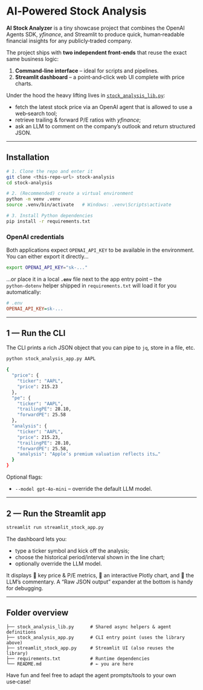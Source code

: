 # AI‑Powered Stock Analysis

**AI Stock Analyzer** is a tiny showcase project that combines the OpenAI
Agents SDK, *yfinance*, and Streamlit to produce quick, human‑readable
financial insights for any publicly‑traded company.

The project ships with **two independent front‑ends** that reuse the exact
same business logic:

1. **Command‑line interface** – ideal for scripts and pipelines.
2. **Streamlit dashboard** – a point‑and‑click web UI complete with price
   charts.

Under the hood the heavy lifting lives in
[`stock_analysis_lib.py`](stock_analysis_lib.py):

* fetch the latest stock price via an OpenAI agent that is allowed to use a
  web‑search tool;
* retrieve trailing & forward P/E ratios with *yfinance*;
* ask an LLM to comment on the company’s outlook and return structured JSON.

---

## Installation

```bash
# 1. Clone the repo and enter it
git clone <this‑repo‑url> stock‑analysis
cd stock‑analysis

# 2. (Recommended) create a virtual environment
python -m venv .venv
source .venv/bin/activate   # Windows: .venv\Scripts\activate

# 3. Install Python dependencies
pip install -r requirements.txt
```

### OpenAI credentials

Both applications expect `OPENAI_API_KEY` to be available in the environment.
You can either export it directly…

```bash
export OPENAI_API_KEY="sk‑..."
```

…or place it in a local **`.env`** file next to the app entry point – the
`python‑dotenv` helper shipped in `requirements.txt` will load it for you
automatically:

```ini
# .env
OPENAI_API_KEY=sk‑...
```

---

## 1 — Run the CLI

The CLI prints a rich JSON object that you can pipe to `jq`, store in a file,
etc.

```bash
python stock_analysis_app.py AAPL

{
  "price": {
    "ticker": "AAPL",
    "price": 215.23
  },
  "pe": {
    "ticker": "AAPL",
    "trailingPE": 28.10,
    "forwardPE": 25.58
  },
  "analysis": {
    "ticker": "AAPL",
    "price": 215.23,
    "trailingPE": 28.10,
    "forwardPE": 25.58,
    "analysis": "Apple’s premium valuation reflects its…"
  }
}
```

Optional flags:

* `--model gpt‑4o-mini` – override the default LLM model.

---

## 2 — Run the Streamlit app

```bash
streamlit run streamlit_stock_app.py
```

The dashboard lets you:

* type a ticker symbol and kick off the analysis;
* choose the historical period/interval shown in the line chart;
* optionally override the LLM model.

It displays 🔹 key price & P/E metrics, 🔹 an interactive Plotly chart, and 🔹
the LLM’s commentary. A “Raw JSON output” expander at the bottom is handy for
debugging.

---

## Folder overview

```
├── stock_analysis_lib.py      # Shared async helpers & agent definitions
├── stock_analysis_app.py      # CLI entry point (uses the library above)
├── streamlit_stock_app.py     # Streamlit UI (also reuses the library)
├── requirements.txt           # Runtime dependencies
└── README.md                  # ← you are here
```

Have fun and feel free to adapt the agent prompts/tools to your own use‑case!
